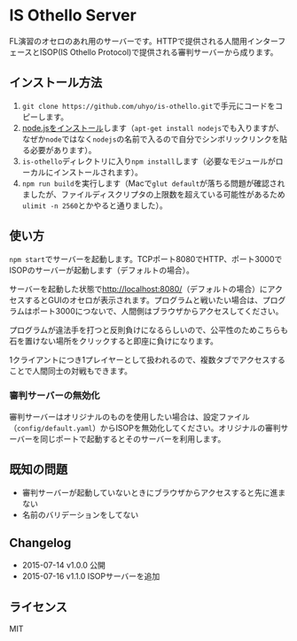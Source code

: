 # IS Othello Server

FL演習のオセロのあれ用のサーバーです。HTTPで提供される人間用インターフェースとISOP(IS Othello Protocol)で提供される審判サーバーから成ります。

## インストール方法
1. `git clone https://github.com/uhyo/is-othello.git`で手元にコードをコピーします。
2. [node.jsをインストール](http://nodejs.org/)します（`apt-get install nodejs`でも入りますが、なぜか`node`ではなく`nodejs`の名前で入るので自分でシンボリックリンクを貼る必要があります）。
3. `is-othello`ディレクトリに入り`npm install`します（必要なモジュールがローカルにインストールされます）。
4. `npm run build`を実行します（Macで`glut default`が落ちる問題が確認されましたが、ファイルディスクリプタの上限数を超えている可能性があるため`ulimit -n 2560`とかやると通りました）。

## 使い方
`npm start`でサーバーを起動します。TCPポート8080でHTTP、ポート3000でISOPのサーバーが起動します（デフォルトの場合）。

サーバーを起動した状態で[http://localhost:8080/](http://localhost:8080/)（デフォルトの場合）にアクセスするとGUIのオセロが表示されます。プログラムと戦いたい場合は、プログラムはポート3000につないで、人間側はブラウザからアクセスしてください。

プログラムが違法手を打つと反則負けになるらしいので、公平性のためこちらも石を置けない場所をクリックすると即座に負けになります。

1クライアントにつき1プレイヤーとして扱われるので、複数タブでアクセスすることで人間同士の対戦もできます。

### 審判サーバーの無効化
審判サーバーはオリジナルのものを使用したい場合は、設定ファイル（`config/default.yaml`）からISOPを無効化してください。オリジナルの審判サーバーを同じポートで起動するとそのサーバーを利用します。

## 既知の問題
* 審判サーバーが起動していないときにブラウザからアクセスすると先に進まない
* 名前のバリデーションをしてない

## Changelog
* 2015-07-14 v1.0.0 公開
* 2015-07-16 v1.1.0 ISOPサーバーを追加

## ライセンス
MIT
